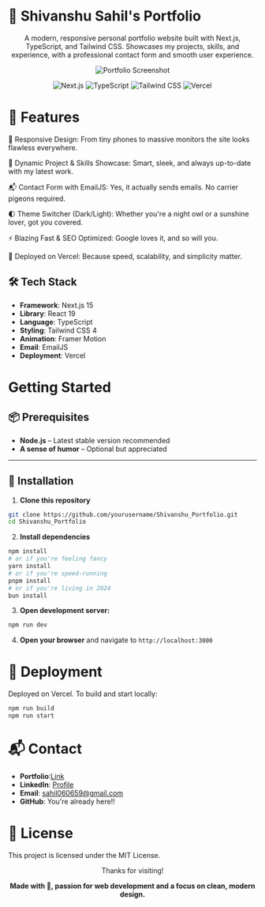 
# 🚀 Shivanshu Sahil's Portfolio

<div align="center">

A modern, responsive personal portfolio website built with Next.js, TypeScript, and Tailwind CSS.
Showcases my projects, skills, and experience, with a professional contact form and smooth user experience.

![Portfolio Screenshot](https://i.postimg.cc/fL07r65j/Shivanshu-Sahil-Portfolio-Google-Chrome-28-08-2025-2-25-52-pm.png)

<img alt="Next.js" src="https://img.shields.io/badge/Next.js-15-black?style=for-the-badge&amp;logo=next.js">
<img alt="TypeScript" src="https://img.shields.io/badge/TypeScript-5-blue?style=for-the-badge&amp;logo=typescript">
<img alt="Tailwind CSS" src="https://img.shields.io/badge/TailwindCSS-4-38B2AC?style=for-the-badge&amp;logo=tailwind-css">
<img alt="Vercel" src="https://img.shields.io/badge/Deployed-Vercel-black?style=for-the-badge&amp;logo=vercel">

</div>

# 🚀 Features 

📱 Responsive Design: From tiny phones to massive monitors the site looks flawless everywhere.

🧠 Dynamic Project & Skills Showcase: Smart, sleek, and always up-to-date with my latest work.

📬 Contact Form with EmailJS: Yes, it actually sends emails. No carrier pigeons required.

🌓 Theme Switcher (Dark/Light): Whether you're a night owl or a sunshine lover, got you covered.

⚡ Blazing Fast & SEO Optimized: Google loves it, and so will you.

🚀 Deployed on Vercel: Because speed, scalability, and simplicity matter.


## 🛠️ Tech Stack

- **Framework**: Next.js 15  
- **Library**: React 19  
- **Language**: TypeScript  
- **Styling**: Tailwind CSS 4  
- **Animation**: Framer Motion  
- **Email**: EmailJS  
- **Deployment**: Vercel


# Getting Started

## 📦 Prerequisites

- **Node.js** – Latest stable version recommended  
- **A sense of humor** – Optional but appreciated  
---

## 🚀 Installation

1. **Clone this repository**

```bash
git clone https://github.com/yourusername/Shivanshu_Portfolio.git
cd Shivanshu_Portfolio
```

2. **Install dependencies**

```bash
npm install
# or if you're feeling fancy
yarn install
# or if you're speed-running
pnpm install
# or if you're living in 2024
bun install
```

3. **Open development server:**

```bash
npm run dev
```

4. **Open your browser** and navigate to `http://localhost:3000`


# 🚀 Deployment

Deployed on Vercel.
To build and start locally:

```bash
npm run build
npm run start
```

# 📬 Contact
- **Portfolio**:[Link](https://shivanshusahil.vercel.app/)
- **LinkedIn**: [Profile](https://www.linkedin.com/in/shivanshu-sahil/)
- **Email**: sahil060659@gmail.com
- **GitHub**: You're already here!!


# 📝 License
This project is licensed under the MIT License.

<div align="center">

Thanks for visiting!

**Made with 🖤, passion for web development and a focus on clean, modern design.**

</div>


